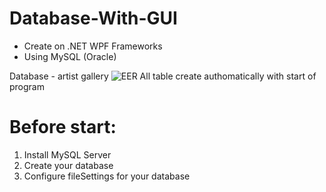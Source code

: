 # Database-With-GUI

- Create on .NET WPF Frameworks
- Using MySQL (Oracle)

Database - artist gallery
![EER](https://github.com/bread133/Datebase-with-GUI/assets/76678991/268e2694-7998-4f1f-9905-482548d13a41)
All table create authomatically with start of program

# Before start:
1. Install MySQL Server
2. Create your database
3. Configure fileSettings for your database
